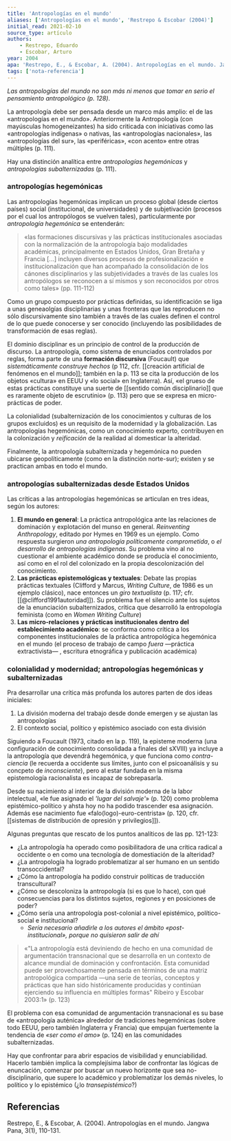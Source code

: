 ```yaml
---
title: 'Antropologías en el mundo'
aliases: ['Antropologías en el mundo', 'Restrepo & Escobar (2004)']
initial_read: 2021-02-10
source_type: artículo
authors: 
    - Restrepo, Eduardo
    - Escobar, Arturo
year: 2004
apa: 'Restrepo, E., & Escobar, A. (2004). Antropologías en el mundo. Jangwa Pana, 3(1), 110-131.'
tags: ['nota-referencia']
---
```


*Las antropologías del mundo no son más ni menos que tomar en serio el pensamiento antropológico (p. 128)*.

La antropología debe ser pensada desde un marco más amplio: el de las «antropologías en el mundo». Anteriormente la Antropología (con mayúsculas homogeneizantes) ha sido criticada con iniciativas como las «antropologías indígenas» o nativas, las «antropologías nacionales», las «antropologías del sur», las «periféricas», «con acento» entre otras múltiples (p. 111).

Hay una distinción analítica entre *antropologías hegemónicas* y *antropologías subalternizadas* (p. 111).

### antropologías hegemónicas

Las antropologías hegemónicas implican un proceso global (desde ciertos países) social (institucional, de universidades) y de subjetivación (procesos por el cual los antropólogos se vuelven tales), particularmente por *antropología hegemónica* se entenderán:

>«las formaciones discursivas y las prácticas institucionales asociadas con la normalización de la antropología bajo modalidades académicas, principalmente en Estados Unidos, Gran Bretaña y Francia [...] incluyen diversos procesos de profesionalización e institucionalización que han acompañado la consolidación de los cánones disciplinarios y las subjetividades a través de las cuales los antropólogos se reconocen a sí mismos y son reconocidos por otros como tales» (pp. 111-112)

Como un grupo compuesto por prácticas definidas, su identificación se liga a unas geneaolgías disciplinarias y unas fronteras que las reproducen no sólo discursivamente sino también a través de las cuales definen el control de lo que puede conocerse y ser conocido (incluyendo las posibilidades de transformación de esas reglas).

El dominio disciplinar es un principio de control de la producción de discurso. La antropología, como sistema de enunciados controlados por reglas, forma parte de una **formación discursiva** (Foucault) que *sistemáticamente construye hechos* (p 112, cfr. [[creación artificial de fenómenos en el mundo]]; también en la p. 113 se cita la producción de los objetos «cultura» en EEUU y «lo social» en Inglaterra). Así, «el grueso de estas prácticas constituye una suerte de [[sentido común disciplinario]] que es raramente objeto de escrutinio» (p. 113) pero que se expresa en micro-prácticas de poder.

La colonialidad (subalternización de los conocimientos y culturas de los grupos excluidos) es un requisito de la modernidad y la globalización. Las antropologías hegemónicas, como un conocimiento experto, contribuyen en la colonización y *reificación* de la realidad al domesticar la alteridad.

Finalmente, la antropología subalternizada y hegemónica no pueden ubicarse geopolíticamente (como en la distinción norte-sur); existen y se practican ambas en todo el mundo.

### antropologías subalternizadas desde Estados Unidos

Las críticas a las antropologías hegemónicas se articulan en tres ideas, según los autores:

1. **El mundo en general**: La práctica antropológica ante las relaciones de dominación y explotación del munso en general. *Reinventing Anthropology*, editado por Hymes en 1969 es un ejemplo. Como respuesta surgieron *una antropología políticamente comprometida*, o *el desarrollo de antropologías indígenas*. Su problema vino al no cuestionar el ambiente académico donde se producía el conocimiento, así como en el rol del colonizado en la propia descolonización del conocimiento.
2. **Las prácticas epistemológicas y textuales**: Debate las propias prácticas textuales (Clifford y Marcus, *Writing Culture*, de 1986 es un ejemplo clásico), nace entonces un *giro textualista* (p. 117; cfr. [[@clifford1991autoridad]]). Su problema fue el silencio ante los sujetos de la enunciación subalternizados, crítica que desarrolló la entropología feminista (como en *Women Writing Culture*)
3. **Las micro-relaciones y prácticas institucionales dentro del establecimiento académico**: se conforma como crítica a los componentes institucionales de la práctica antropológica hegemónica en el mundo (el proceso de trabajo de campo *fuera* —práctica extractivista— , escritura etnográfica y publicación académica)

### colonialidad y modernidad; antropologías hegemónicas y subalternizadas

Pra desarrollar una crítica más profunda los autores parten de dos ideas iniciales:

1. La división moderna del trabajo desde donde emergen y se ajustan las antropologías
2. El contexto social, político y epistémico asociado con esta división

Siguiendo a Foucault (1973, citado en la p. 119), la episteme moderna (una configuración de conocimiento consolidada a finales del sXVIII) ya incluye a la antropología que devendrá hegemónica, y que funciona como *contra-ciencia* (le recuerda a occidente sus límites, junto con el psicoanálisis y su concpeto de *inconsciente*), pero al estar fundada en la misma epistemología racionalista es incapaz de sobrepasarla.

Desde su nacimiento al interior de la división moderna de la labor intelectual, «le fue asignado el *'lugar del salvaje'*» (p. 120) como problema epistémico-político y ahsta hoy no ha podido trascender esa asignación. Además ese nacimiento fue «falo(logo)-euro-centrista» (p. 120, cfr. [[sistemas de distribución de opresión y privilegios]]).

Algunas preguntas que rescato de los puntos analíticos de las pp. 121-123:

- ¿La antropología ha operado como posibilitadora de una crítica radical a occidente o en como una tecnología de domestiación de la alteridad? 
- ¿La antropología ha logrado problematizar al ser humano en un sentido transoccidental?
- ¿Cómo la antropología ha podido construir políticas de traducción transcultural?
- ¿Cómo se descoloniza la antropología (si es que lo hace), con qué consecuencias para los distintos sujetos, regiones y en posiciones de poder?
- ¿Cómo sería una antropología post-colonial a nivel epistémico, político-social e institucional?
    - *Sería necesario añadirle a los autores el ámbito «post-institucional», porque no quisieron salir de ahí*

>«"La antropología está deviniendo de hecho en una comunidad de argumentación transnacional que se desarrolla en un contexto de alcance mundial de dominación y confrontación. Esta comunidad puede ser provechosamente pensada en términos de una matriz antropológica compartida —una serie de teorías, conceptos y prácticas que han sido históricamente producidas y continúan ejerciendo su influencia en múltiples formas" Ribeiro y Escobar 2003:1» (p. 123)

El problema con esa comunidad de argumentación transnacional es su base de «antropología auténica» alrededor de tradiciones hegemónicas (sobre todo EEUU, pero también Inglaterra y Francia) que empujan fuertemente la tendencia de *«ser como el amo»* (p. 124) en las comunidades subalternizadas.

Hay que confrontar para abrir espacios de visibilidad y enunciabilidad. Hacerlo también implica la complejísima labor de confrontar las lógicas de enuncación, comenzar por buscar un nuevo horizonte que sea no-disciplinario, que supere lo académico y problematizar los demás niveles, lo político y lo epistémico (¿lo *transepistémico*?)

## Referencias

Restrepo, E., & Escobar, A. (2004). Antropologías en el mundo. Jangwa Pana, 3(1), 110-131.
